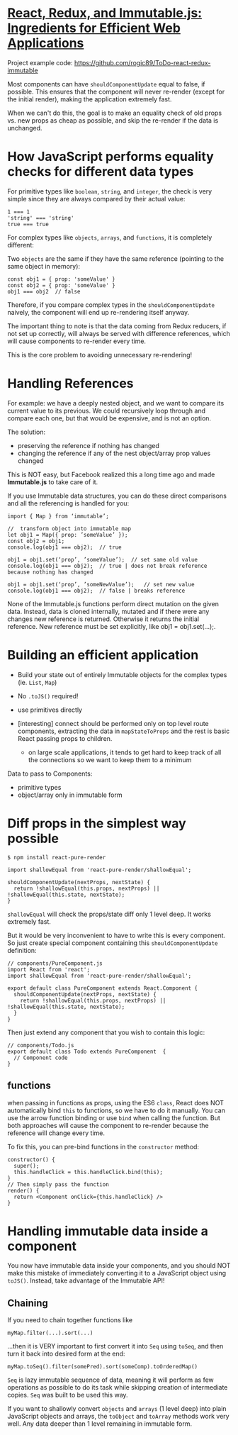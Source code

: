 # [React, Redux, and Immutable.js: Ingredients for Efficient Web Applications](https://www.toptal.com/react/react-redux-and-immutablejs)

Project example code: https://github.com/rogic89/ToDo-react-redux-immutable

Most components can have `shouldComponentUpdate` equal to false, if possible. This ensures that the component will never re-render (except for the initial render), making the application extremely fast.

When we can't do this, the goal is to make an equality check of old props vs. new props as cheap as possible, and skip the re-render if the data is unchanged.

# How JavaScript performs equality checks for different data types

For primitive types like `boolean`, `string`, and `integer`, the check is very simple since they are always compared by their actual value:
```
1 === 1
'string' === 'string'
true === true
```

For complex types like `objects`, `arrays`, and `functions`, it is completely different:

Two `objects` are the same if they have the same reference (pointing to the same object in memory):
```
const obj1 = { prop: 'someValue' }
const obj2 = { prop: 'someValue' }
obj1 === obj2  // false
```

Therefore, if you compare complex types in the `shouldComponentUpdate` naively, the component will end up re-rendering itself anyway.

The important thing to note is that the data coming from Redux reducers, if not set up correctly, will always be served with difference references, which will cause components to re-render every time.

This is the core problem to avoiding unnecessary re-rendering!

# Handling References

For example: we have a deeply nested object, and we want to compare its current value to its previous. We could recursively loop through and compare each one, but that would be expensive, and is not an option.

The solution:
* preserving the reference if nothing has changed
* changing the reference if any of the nest object/array prop values changed

This is NOT easy, but Facebook realized this a long time ago and made **Immutable.js** to take care of it.

If you use Immutable data structures, you can do these direct comparisons and all the referencing is handled for you:
```
import { Map } from ‘immutable’;

//  transform object into immutable map
let obj1 = Map({ prop: ’someValue’ });  
const obj2 = obj1;
console.log(obj1 === obj2);  // true

obj1 = obj1.set(‘prop’, ’someValue’);  // set same old value
console.log(obj1 === obj2);  // true | does not break reference because nothing has changed

obj1 = obj1.set(‘prop’, ’someNewValue’);   // set new value
console.log(obj1 === obj2);  // false | breaks reference
```

None of the Immutable.js functions perform direct mutation on the given data. Instead, data is cloned internally, mutated and if there were any changes new reference is returned. Otherwise it returns the initial reference. New reference must be set explicitly, like obj1 = obj1.set(...);.

# Building an efficient application

* Build your state out of entirely Immutable objects for the complex types (ie. `List`, `Map`)
* No `.toJS()` required!
* use primitives directly

* [interesting] connect should be performed only on top level route components, extracting the data in `mapStateToProps` and the rest is basic React passing props to children.
  * on large scale applications, it tends to get hard to keep track of all the connections so we want to keep them to a minimum

Data to pass to Components:
* primitive types
* object/array only in immutable form

# Diff props in the simplest way possible

```
$ npm install react-pure-render
```

```
import shallowEqual from 'react-pure-render/shallowEqual';

shouldComponentUpdate(nextProps, nextState) {
  return !shallowEqual(this.props, nextProps) || !shallowEqual(this.state, nextState);
}
```

`shallowEqual` will check the props/state diff only 1 level deep. It works extremely fast.

But it would be very inconvenient to have to write this is every component. So just create special component containing this `shouldComponentUpdate` definition:
```
// components/PureComponent.js
import React from 'react';
import shallowEqual from 'react-pure-render/shallowEqual';

export default class PureComponent extends React.Component {
  shouldComponentUpdate(nextProps, nextState) {
    return !shallowEqual(this.props, nextProps) || !shallowEqual(this.state, nextState);
  }
}
```

Then just extend any component that you wish to contain this logic:
```
// components/Todo.js
export default class Todo extends PureComponent  {
  // Component code
}
```


## functions

when passing in functions as props, using the ES6 `class`, React does NOT automatically bind `this` to functions, so we have to do it manually. You can use the arrow function binding or use `bind` when calling the function. But both approaches will cause the component to re-render because the reference will change every time.

To fix this, you can pre-bind functions in the `constructor` method:
```
constructor() {
  super();
  this.handleClick = this.handleClick.bind(this);
}
// Then simply pass the function
render() {
  return <Component onClick={this.handleClick} />
}
```

# Handling immutable data inside a component

You now have immutable data inside your components, and you should NOT make this mistake of immediately converting it to a JavaScript object using `toJS()`. Instead, take advantage of the Immutable API!

## Chaining

If you need to chain together functions like
```
myMap.filter(...).sort(...)
```
...then it is VERY important to first convert it into `Seq` using `toSeq`, and then turn it back into desired form at the end:
```
myMap.toSeq().filter(somePred).sort(someComp).toOrderedMap()
```
`Seq` is lazy immutable sequence of data, meaning it will perform as few operations as possible to do its task while skipping creation of intermediate copies. `Seq` was built to be used this way.

If you want to shallowly convert `objects` and `arrays` (1 level deep) into plain JavaScript objects and arrays, the `toObject` and `toArray` methods work very well. Any data deeper than 1 level remaining in immutable form.  
